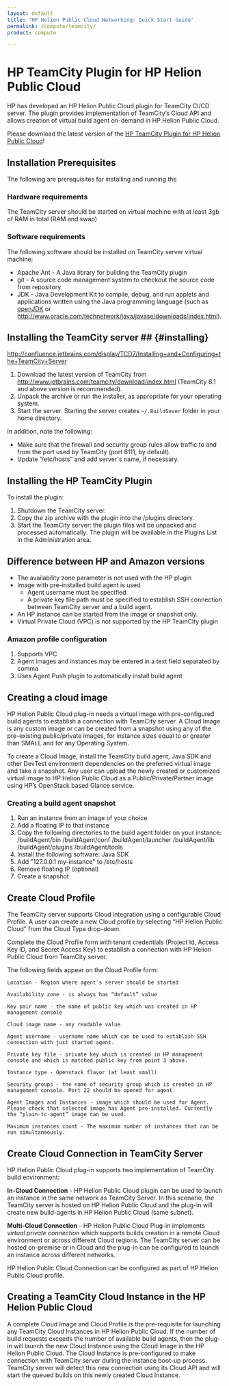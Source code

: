 ```yaml
---
layout: default
title: "HP Helion Public Cloud Networking: Quick Start Guide"
permalink: /compute/teamcity/
product: compute

---
```

<!--PUBLISHED-->

HP TeamCity Plugin for HP Helion Public Cloud
=============================

HP has developed an HP Helion Public Cloud plugin for TeamCity CI/CD server. The plugin provides implementation of TeamCity’s Cloud API and allows creation of virtual build agent on-demand in HP Helion Public Cloud. 

Please download the latest version of the [HP TeamCity Plugin for HP Helion Public Cloud](http://www.jetbrains.com/teamcity/plugins/)!

## Installation Prerequisites ##

The following are prerequisites for installing and running the

### Hardware requirements ###

The TeamCity server should be started on virtual machine with at least 3gb of RAM in total (RAM and swap)

### Software requirements ###

The following software should be installed on TeamCity server virtual machine:

- Apache Ant - A Java library for building the TeamCity plugin
- git - A source code management system to checkout the source code from repository
- JDK - Java Development Kit to compile, debug, and run applets and applications written using the Java programming language (such as [openJDK](http://openjdk.java.net/) or http://www.oracle.com/technetwork/java/javase/downloads/index.html).


## Installing the TeamCity server ## {#installing}

http://confluence.jetbrains.com/display/TCD7/Installing+and+Configuring+the+TeamCity+Server

1. Download the latest version of TeamCity from http://www.jetbrains.com/teamcity/download/index.html (TeamCity 8.1 and above version is recommended).
2. Unpack the archive or run the installer, as appropriate for your operating system.
3. Start the server. Starting the server creates `~/.BuildSever` folder in your home directory.

In addition, note the following:
- Make sure that the firewall and security group rules allow traffic to and from the port used by TeamCity (port 8111, by default).
- Update “/etc/hosts” and add server`s name, if necessary.


## Installing the HP TeamCity Plugin ##

To install the plugin:

1. Shutdown the TeamCity server.
2. Copy the zip archive with the plugin into the <TeamCity Data Directory>/plugins directory.
3. Start the TeamCity server: the plugin files will be unpacked and processed automatically. The plugin will be available in the Plugins List in the Administration area.

## Difference between HP and Amazon versions ##

- The availability zone parameter is not used with the HP plugin
- Image with pre-installed build agent is used
	- Agent username must be specified
	- A private key file path must be specified to establish SSH connection between TeamCity server and a build agent.
- An HP instance can be started from the image or snapshot only.
- Virtual Private Cloud (VPC) is not supported by the HP TeamCity plugin

### Amazon profile configuration ###

1. Supports VPC
2. Agent images and instances may be entered in a text field separated by comma
3. Uses Agent Push plugin to automatically install build agent

## Creating a cloud image ##
 
HP Helion Public Cloud plug-in needs a virtual image with pre-configured build agents to establish a connection with TeamCity server. A Cloud Image is any custom image or can be created from a snapshot using any of the pre-existing public/private images, for instance sizes equal to or greater than SMALL and for any Operating System.  

To create a Cloud Image, install the TeamCity build agent, Java SDK and other DevTest environment dependencies on the preferred virtual image and take a snapshot. Any user can upload the newly created or customized virtual image to HP Helion Public Cloud as a Public/Private/Partner image using HP’s OpenStack based Glance service. 


### Creating a build agent snapshot ###

1. Run an instance from an image of your choice
2. Add a floating IP to that instance
3. Copy the following directories to the build agent folder on your instance:
    <TEAMCITY-HOME>/buildAgent/bin
    <TEAMCITY-HOME>/buildAgent/conf
    <TEAMCITY-HOME>/buildAgent/launcher
    <TEAMCITY-HOME>/buildAgent/lib
    <TEAMCITY-HOME>/buildAgent/plugins
    <TEAMCITY-HOME>/buildAgent/tools
4. Install the following software:
    Java SDK
5. Add "127.0.0.1 my-instance" to /etc/hosts
6. Remove floating IP (optional)
7. Create a snapshot

## Create Cloud Profile ##

The TeamCity server supports Cloud integration using a configurable Cloud Profile. A user can create a new Cloud profile by selecting “HP Helion Public Cloud” from the Cloud Type drop-down.

Complete the Cloud Profile form with tenant credentials (Project Id, Access Key ID, and Secret Access Key) to establish a connection with HP Helion Public Cloud from TeamCity server. 

The following fields appear on the Cloud Profile form: 

	Location - Region where agent`s server should be started

	Availability zone - is always has “default” value

	Key pair name - the name of public key which was created in HP management console

	Cloud image name - any readable value

	Agent username - username name which can be used to establish SSH connection with just started agent.
	
	Private key file - private key which is created in HP management console and which is matched public key from point 3 above.

	Instance type - Openstack flavor (at least small)

	Security groups - the name of security group which is created in HP management console. Port 22 should be opened for agent.

	Agent Images and Instances - image which should be used for Agent. Please check that selected image has Agent pre-installed. Currently the “plain-tc-agent” image can be used.

	Maximum instances count - The maximum number of instances that can be run simultaneously.

## Create Cloud Connection in TeamCity Server ##

HP Helion Public Cloud plug-in supports two implementation of TeamCity build environment: 

**In-Cloud Connection** - HP Helion Public Cloud plugin can be used to launch an instance in the same network as TeamCity Server. In this scenario, the TeamCity server is hosted on HP Helion Public Cloud and the plug-in will create new build-agents in HP Helion Public Cloud (same subnet).

**Multi-Cloud Connection** - HP Helion Public Cloud Plug-in implements *virtual private connection* which supports builds creation in a remote Cloud environment or across different Cloud regions. The TeamCity server can be hosted on-premise or in Cloud and the plug-in can be configured to launch an instance across different networks.

HP Helion Public Cloud Connection can be configured as part of HP Helion Public Cloud profile.

## Creating a TeamCity Cloud Instance in the HP Helion Public Cloud ##

A complete Cloud Image and Cloud Profile is the pre-requisite for launching any TeamCity Cloud Instances in HP Helion Public Cloud. If the number of build requests exceeds the number of available build agents, then the plug-in will launch the new Cloud Instance using the Cloud Image in the HP Helion Public Cloud. 
The Cloud Instance is pre-configured to make connection with TeamCity server during the instance boot-up process. TeamCity server will detect this new connection using its Cloud API and will start the queued builds on this newly created Cloud Instance.
